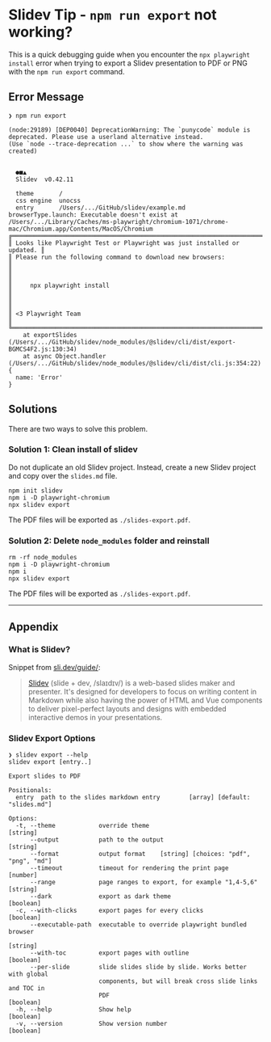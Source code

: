 # Slidev Tip - `npm run export` not working?

This is a quick debugging guide when you encounter the `npx playwright install` error when trying to export a Slidev presentation to PDF or PNG with the `npm run export` command.


## Error Message

```shell
❯ npm run export

(node:29189) [DEP0040] DeprecationWarning: The `punycode` module is deprecated. Please use a userland alternative instead.
(Use `node --trace-deprecation ...` to show where the warning was created)


  ●■▲
  Slidev  v0.42.11

  theme       /
  css engine  unocss
  entry       /Users/.../GitHub/slidev/example.md
browserType.launch: Executable doesn't exist at /Users/.../Library/Caches/ms-playwright/chromium-1071/chrome-mac/Chromium.app/Contents/MacOS/Chromium
╔═════════════════════════════════════════════════════════════════════════╗
║ Looks like Playwright Test or Playwright was just installed or updated. ║
║ Please run the following command to download new browsers:              ║
║                                                                         ║
║     npx playwright install                                              ║
║                                                                         ║
║ <3 Playwright Team                                                      ║
╚═════════════════════════════════════════════════════════════════════════╝
    at exportSlides (/Users/.../GitHub/slidev/node_modules/@slidev/cli/dist/export-BGMCS4F2.js:130:34)
    at async Object.handler (/Users/.../GitHub/slidev/node_modules/@slidev/cli/dist/cli.js:354:22) {
  name: 'Error'
}
```


## Solutions

There are two ways to solve this problem.


### Solution 1: Clean install of slidev

Do not duplicate an old Slidev project. Instead, create a new Slidev project and copy over the `slides.md` file.

```shell
npm init slidev
npm i -D playwright-chromium
npx slidev export
```

The PDF files will be exported as `./slides-export.pdf`.


### Solution 2: Delete `node_modules` folder and reinstall

```shell
rm -rf node_modules
npm i -D playwright-chromium
npm i
npx slidev export
```

The PDF files will be exported as `./slides-export.pdf`.

---


## Appendix


### What is Slidev?

Snippet from [sli.dev/guide/](https://sli.dev/guide/):  

> [Slidev](https://sli.dev/) (slide + dev, /slaɪdɪv/) is a web-based slides maker and presenter. It's designed for developers to focus on writing content in Markdown while also having the power of HTML and Vue components to deliver pixel-perfect layouts and designs with embedded interactive demos in your presentations.


### Slidev Export Options

```shell
❯ slidev export --help
slidev export [entry..]

Export slides to PDF

Positionals:
  entry  path to the slides markdown entry        [array] [default: "slides.md"]

Options:
  -t, --theme            override theme                                 [string]
      --output           path to the output                             [string]
      --format           output format    [string] [choices: "pdf", "png", "md"]
      --timeout          timeout for rendering the print page           [number]
      --range            page ranges to export, for example "1,4-5,6"   [string]
      --dark             export as dark theme                          [boolean]
  -c, --with-clicks      export pages for every clicks                 [boolean]
      --executable-path  executable to override playwright bundled browser
                                                                        [string]
      --with-toc         export pages with outline                     [boolean]
      --per-slide        slide slides slide by slide. Works better with global
                         components, but will break cross slide links and TOC in
                         PDF                                           [boolean]
  -h, --help             Show help                                     [boolean]
  -v, --version          Show version number                           [boolean]
```
